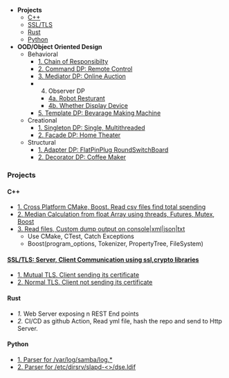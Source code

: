 - **Projects**
  - [C++](#cpp)
  - [SSL/TLS](#ssl)
  - [Rust](#r)
  - [Python](#p)
- **OOD/Object Oriented Design**
  - Behavioral
    - [1. Chain of Responsibilty](/Languages/Programming_Languages/c++/Design_Pattens/Behavioral/Chain-of-Resp/)
    - [2. Command DP: Remote Control](/Languages/Programming_Languages/c++/Design_Pattens/Behavioral/Command/)
    - [3. Mediator DP: Online Auction](/Languages/Programming_Languages/c++/Design_Pattens/Behavioral/Mediator/)
    - 4. Observer DP
      - [4a. Robot Resturant](/Languages/Programming_Languages/c++/Design_Pattens/Behavioral/Observer/Robot_Resturant/)
      - [4b. Whether Display Device](/Languages/Programming_Languages/c++/Design_Pattens/Behavioral/Observer/Whether_Display_Device/)
    - [5. Template DP: Bevarage Making Machine](/Languages/Programming_Languages/c++/Design_Pattens/Behavioral/Template/)
  - Creational
    - [1. Singleton DP: Single, Multithreaded](/Languages/Programming_Languages/c++/Design_Pattens/Creational/Singleton/)
    - [2. Facade DP: Home Theater](/Languages/Programming_Languages/c++/Design_Pattens/Creational/facade/)
  - Structural
    - [1. Adapter DP: FlatPinPlug RoundSwitchBoard](/Languages/Programming_Languages/c++/Design_Pattens/Structural/Adapter/)
    - [2. Decorator DP: Coffee Maker](/Languages/Programming_Languages/c++/Design_Pattens/Structural/Decorator/)


### Projects
<a name=cpp></a>
#### C++
- [1. Cross Platform CMake, Boost. Read csv files find total spending](/Projects/Cross_Platform/Read_csv_files_Find_Total_Spending/)
- [2. Median Calculation from float Array using threads, Futures, Mutex, Boost](/Projects/C++/Median_Calculation_from_float_array/)
- [3. Read files, Custom dump output on console|xml|json|txt](/Projects/C++/Read_File_Custom_Dump_XMLTxtJsonConsole/)
    - Use CMake, CTest, Catch Exceptions
    - Boost(program_options, Tokenizer, PropertyTree, FileSystem)

<a name=ssl></a>
#### [SSL/TLS: Server, Client Communication using ssl,crypto libraries](/Projects/TLS_SSL/)
- [1. Mutual TLS. Client sending its certificate](/Projects/TLS_SSL/Mutual_TLS_client-sending-its-certs/)
- [2. Normal TLS. Client not sending its certificate](/Projects/TLS_SSL/Normal_TLS_client-notsending-itsCerts/)

<a name=r></a>
#### Rust
- _1._ Web Server exposing n REST End points
- _2._ CI/CD as github Action, Read yml file, hash the repo and send to Http Server.

<a name=p></a>
#### Python
- [1. Parser for /var/log/samba/log.*](https://github.com/RedHatInsights/insights-core/pull/2362)
- [2. Parser for /etc/dirsrv/slapd-<>/dse.ldif](https://github.com/RedHatInsights/insights-core/pull/2362)
